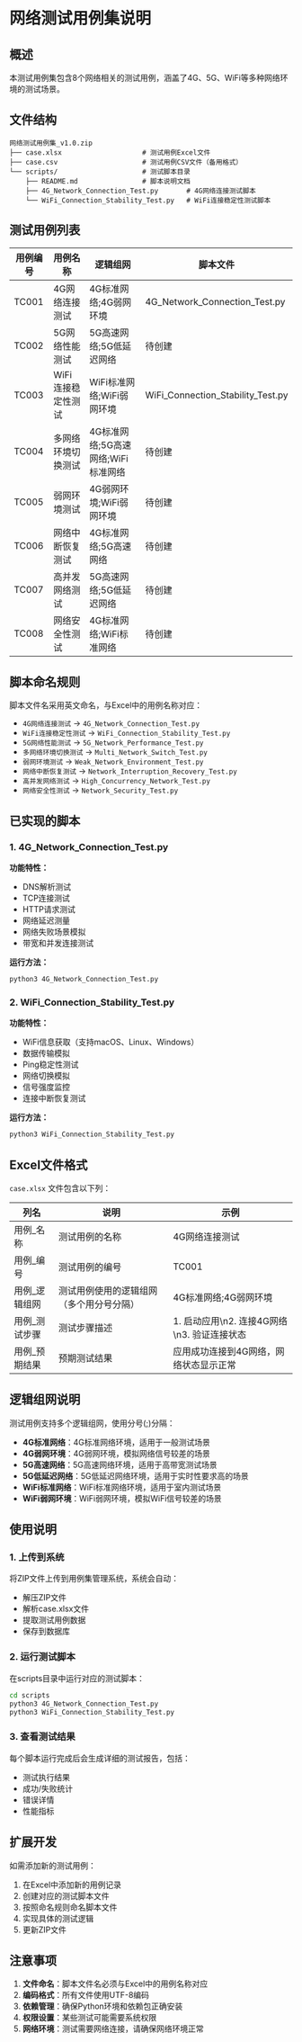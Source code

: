 # 网络测试用例集说明

## 概述

本测试用例集包含8个网络相关的测试用例，涵盖了4G、5G、WiFi等多种网络环境的测试场景。

## 文件结构

```
网络测试用例集_v1.0.zip
├── case.xlsx                    # 测试用例Excel文件
├── case.csv                     # 测试用例CSV文件（备用格式）
└── scripts/                     # 测试脚本目录
    ├── README.md                # 脚本说明文档
    ├── 4G_Network_Connection_Test.py       # 4G网络连接测试脚本
    └── WiFi_Connection_Stability_Test.py   # WiFi连接稳定性测试脚本
```

## 测试用例列表

| 用例编号 | 用例名称 | 逻辑组网 | 脚本文件 |
|---------|---------|---------|---------|
| TC001 | 4G网络连接测试 | 4G标准网络;4G弱网环境 | 4G_Network_Connection_Test.py |
| TC002 | 5G网络性能测试 | 5G高速网络;5G低延迟网络 | 待创建 |
| TC003 | WiFi连接稳定性测试 | WiFi标准网络;WiFi弱网环境 | WiFi_Connection_Stability_Test.py |
| TC004 | 多网络环境切换测试 | 4G标准网络;5G高速网络;WiFi标准网络 | 待创建 |
| TC005 | 弱网环境测试 | 4G弱网环境;WiFi弱网环境 | 待创建 |
| TC006 | 网络中断恢复测试 | 4G标准网络;5G高速网络 | 待创建 |
| TC007 | 高并发网络测试 | 5G高速网络;5G低延迟网络 | 待创建 |
| TC008 | 网络安全性测试 | 4G标准网络;WiFi标准网络 | 待创建 |

## 脚本命名规则

脚本文件名采用英文命名，与Excel中的用例名称对应：

- `4G网络连接测试` → `4G_Network_Connection_Test.py`
- `WiFi连接稳定性测试` → `WiFi_Connection_Stability_Test.py`
- `5G网络性能测试` → `5G_Network_Performance_Test.py`
- `多网络环境切换测试` → `Multi_Network_Switch_Test.py`
- `弱网环境测试` → `Weak_Network_Environment_Test.py`
- `网络中断恢复测试` → `Network_Interruption_Recovery_Test.py`
- `高并发网络测试` → `High_Concurrency_Network_Test.py`
- `网络安全性测试` → `Network_Security_Test.py`

## 已实现的脚本

### 1. 4G_Network_Connection_Test.py
**功能特性：**
- DNS解析测试
- TCP连接测试
- HTTP请求测试
- 网络延迟测量
- 网络失败场景模拟
- 带宽和并发连接测试

**运行方法：**
```bash
python3 4G_Network_Connection_Test.py
```

### 2. WiFi_Connection_Stability_Test.py
**功能特性：**
- WiFi信息获取（支持macOS、Linux、Windows）
- 数据传输模拟
- Ping稳定性测试
- 网络切换模拟
- 信号强度监控
- 连接中断恢复测试

**运行方法：**
```bash
python3 WiFi_Connection_Stability_Test.py
```

## Excel文件格式

`case.xlsx` 文件包含以下列：

| 列名 | 说明 | 示例 |
|------|------|------|
| 用例_名称 | 测试用例的名称 | 4G网络连接测试 |
| 用例_编号 | 测试用例的编号 | TC001 |
| 用例_逻辑组网 | 测试用例使用的逻辑组网（多个用分号分隔） | 4G标准网络;4G弱网环境 |
| 用例_测试步骤 | 测试步骤描述 | 1. 启动应用\n2. 连接4G网络\n3. 验证连接状态 |
| 用例_预期结果 | 预期测试结果 | 应用成功连接到4G网络，网络状态显示正常 |

## 逻辑组网说明

测试用例支持多个逻辑组网，使用分号(;)分隔：

- **4G标准网络**：4G标准网络环境，适用于一般测试场景
- **4G弱网环境**：4G弱网环境，模拟网络信号较差的场景
- **5G高速网络**：5G高速网络环境，适用于高带宽测试场景
- **5G低延迟网络**：5G低延迟网络环境，适用于实时性要求高的场景
- **WiFi标准网络**：WiFi标准网络环境，适用于室内测试场景
- **WiFi弱网环境**：WiFi弱网环境，模拟WiFi信号较差的场景

## 使用说明

### 1. 上传到系统
将ZIP文件上传到用例集管理系统，系统会自动：
- 解压ZIP文件
- 解析case.xlsx文件
- 提取测试用例数据
- 保存到数据库

### 2. 运行测试脚本
在scripts目录中运行对应的测试脚本：
```bash
cd scripts
python3 4G_Network_Connection_Test.py
python3 WiFi_Connection_Stability_Test.py
```

### 3. 查看测试结果
每个脚本运行完成后会生成详细的测试报告，包括：
- 测试执行结果
- 成功/失败统计
- 错误详情
- 性能指标

## 扩展开发

如需添加新的测试用例：

1. 在Excel中添加新的用例记录
2. 创建对应的测试脚本文件
3. 按照命名规则命名脚本文件
4. 实现具体的测试逻辑
5. 更新ZIP文件

## 注意事项

1. **文件命名**：脚本文件名必须与Excel中的用例名称对应
2. **编码格式**：所有文件使用UTF-8编码
3. **依赖管理**：确保Python环境和依赖包正确安装
4. **权限设置**：某些测试可能需要系统权限
5. **网络环境**：测试需要网络连接，请确保网络环境正常

